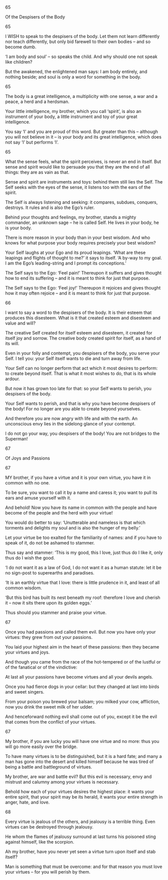 65

Of the Despisers of the Body

65

I WISH to speak to the despisers of the body. Let them not learn differently nor teach differently, but only bid farewell to their own bodies – and so become dumb.

‘I am body and soul’ – so speaks the child. And why should one not speak like children?

But the awakened, the enlightened man says: I am body entirely, and nothing beside; and soul is only a word for something in the body.

65

The body is a great intelligence, a multiplicity with one sense, a war and a peace, a herd and a herdsman.

Your little intelligence, my brother, which you call ‘spirit’, is also an instrument of your body, a little instrument and toy of your great intelligence.

You say ‘I’ and you are proud of this word. But greater than this – although you will not believe in it – is your body and its great intelligence, which does not say ‘I’ but performs ‘I’.

65

What the sense feels, what the spirit perceives, is never an end in itself. But sense and spirit would like to persuade you that they are the end of all things: they are as vain as that.

Sense and spirit are instruments and toys: behind them still lies the Self. The Self seeks with the eyes of the sense, it listens too with the ears of the spirit.

The Self is always listening and seeking: it compares, subdues, conquers, destroys. It rules and is also the Ego’s ruler.

Behind your thoughts and feelings, my brother, stands a mighty commander, an unknown sage – he is called Self. He lives in your body, he is your body.

There is more reason in your body than in your best wisdom. And who knows for what purpose your body requires precisely your best wisdom?

Your Self laughs at your Ego and its proud leapings. ‘What are these leapings and flights of thought to me?’ it says to itself. ‘A by-way to my goal. I am the Ego’s leading-string and I prompt its conceptions.’

The Self says to the Ego: ‘Feel pain!’ Thereupon it suffers and gives thought how to end its suffering – and it is meant to think for just that purpose.

The Self says to the Ego: ‘Feel joy!’ Thereupon it rejoices and gives thought how it may often rejoice – and it is meant to think for just that purpose.

66

I want to say a word to the despisers of the body. It is their esteem that produces this disesteem. What is it that created esteem and disesteem and value and will?

The creative Self created for itself esteem and disesteem, it created for itself joy and sorrow. The creative body created spirit for itself, as a hand of its will.

Even in your folly and contempt, you despisers of the body, you serve your Self. I tell you: your Self itself wants to die and turn away from life.

Your Self can no longer perform that act which it most desires to perform: to create beyond itself. That is what it most wishes to do, that is its whole ardour.

But now it has grown too late for that: so your Self wants to perish, you despisers of the body.

Your Self wants to perish, and that is why you have become despisers of the body! For no longer are you able to create beyond yourselves.

And therefore you are now angry with life and with the earth. An unconscious envy lies in the sidelong glance of your contempt.

I do not go your way, you despisers of the body! You are not bridges to the Superman!

67

Of Joys and Passions

67

MY brother, if you have a virtue and it is your own virtue, you have it in common with no one.

To be sure, you want to call it by a name and caress it; you want to pull its ears and amuse yourself with it.

And behold! Now you have its name in common with the people and have become of the people and the herd with your virtue!

You would do better to say: ‘Unutterable and nameless is that which torments and delights my soul and is also the hunger of my belly.’

Let your virtue be too exalted for the familiarity of names: and if you have to speak of it, do not be ashamed to stammer.

Thus say and stammer: ‘This is my good, this I love, just thus do I like it, only thus do I wish the good.

‘I do not want it as a law of God, I do not want it as a human statute: let it be no sign-post to superearths and paradises.

‘It is an earthly virtue that I love: there is little prudence in it, and least of all common wisdom.

‘But this bird has built its nest beneath my roof: therefore I love and cherish it – now it sits there upon its golden eggs.’

Thus should you stammer and praise your virtue.

67

Once you had passions and called them evil. But now you have only your virtues: they grew from out your passions.

You laid your highest aim in the heart of these passions: then they became your virtues and joys.

And though you came from the race of the hot-tempered or of the lustful or of the fanatical or of the vindictive:

At last all your passions have become virtues and all your devils angels.

Once you had fierce dogs in your cellar: but they changed at last into birds and sweet singers.

From your poison you brewed your balsam; you milked your cow, affliction, now you drink the sweet milk of her udder.

And henceforward nothing evil shall come out of you, except it be the evil that comes from the conflict of your virtues.

67

My brother, if you are lucky you will have one virtue and no more: thus you will go more easily over the bridge.

To have many virtues is to be distinguished, but it is a hard fate; and many a man has gone into the desert and killed himself because he was tired of being a battle and battleground of virtues.

My brother, are war and battle evil? But this evil is necessary, envy and mistrust and calumny among your virtues is necessary.

Behold how each of your virtues desires the highest place: it wants your entire spirit, that your spirit may be its herald, it wants your entire strength in anger, hate, and love.

68

Every virtue is jealous of the others, and jealousy is a terrible thing. Even virtues can be destroyed through jealousy.

He whom the flames of jealousy surround at last turns his poisoned sting against himself, like the scorpion.

Ah my brother, have you never yet seen a virtue turn upon itself and stab itself?

Man is something that must be overcome: and for that reason you must love your virtues – for you will perish by them.